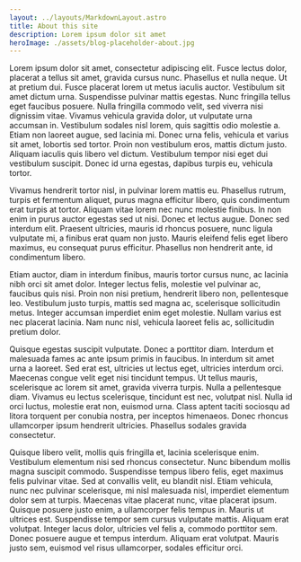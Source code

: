 ```yaml
---
layout: ../layouts/MarkdownLayout.astro
title: About this site
description: Lorem ipsum dolor sit amet
heroImage: ./assets/blog-placeholder-about.jpg
---
```


Lorem ipsum dolor sit amet, consectetur adipiscing elit. Fusce lectus dolor, placerat a tellus sit amet, gravida cursus nunc. Phasellus et nulla neque. Ut at pretium dui. Fusce placerat lorem ut metus iaculis auctor. Vestibulum sit amet dictum urna. Suspendisse pulvinar mattis egestas. Nunc fringilla tellus eget faucibus posuere. Nulla fringilla commodo velit, sed viverra nisi dignissim vitae. Vivamus vehicula gravida dolor, ut vulputate urna accumsan in. Vestibulum sodales nisl lorem, quis sagittis odio molestie a. Etiam non laoreet augue, sed lacinia mi. Donec urna felis, vehicula et varius sit amet, lobortis sed tortor. Proin non vestibulum eros, mattis dictum justo. Aliquam iaculis quis libero vel dictum. Vestibulum tempor nisi eget dui vestibulum suscipit. Donec id urna egestas, dapibus turpis eu, vehicula tortor.

Vivamus hendrerit tortor nisl, in pulvinar lorem mattis eu. Phasellus rutrum, turpis et fermentum aliquet, purus magna efficitur libero, quis condimentum erat turpis at tortor. Aliquam vitae lorem nec nunc molestie finibus. In non enim in purus auctor egestas sed ut nisi. Donec et lectus augue. Donec sed interdum elit. Praesent ultricies, mauris id rhoncus posuere, nunc ligula vulputate mi, a finibus erat quam non justo. Mauris eleifend felis eget libero maximus, eu consequat purus efficitur. Phasellus non hendrerit ante, id condimentum libero.

Etiam auctor, diam in interdum finibus, mauris tortor cursus nunc, ac lacinia nibh orci sit amet dolor. Integer lectus felis, molestie vel pulvinar ac, faucibus quis nisi. Proin non nisi pretium, hendrerit libero non, pellentesque leo. Vestibulum justo turpis, mattis sed magna ac, scelerisque sollicitudin metus. Integer accumsan imperdiet enim eget molestie. Nullam varius est nec placerat lacinia. Nam nunc nisl, vehicula laoreet felis ac, sollicitudin pretium dolor.

Quisque egestas suscipit vulputate. Donec a porttitor diam. Interdum et malesuada fames ac ante ipsum primis in faucibus. In interdum sit amet urna a laoreet. Sed erat est, ultricies ut lectus eget, ultricies interdum orci. Maecenas congue velit eget nisi tincidunt tempus. Ut tellus mauris, scelerisque ac lorem sit amet, gravida viverra turpis. Nulla a pellentesque diam. Vivamus eu lectus scelerisque, tincidunt est nec, volutpat nisl. Nulla id orci luctus, molestie erat non, euismod urna. Class aptent taciti sociosqu ad litora torquent per conubia nostra, per inceptos himenaeos. Donec rhoncus ullamcorper ipsum hendrerit ultricies. Phasellus sodales gravida consectetur.

Quisque libero velit, mollis quis fringilla et, lacinia scelerisque enim. Vestibulum elementum nisi sed rhoncus consectetur. Nunc bibendum mollis magna suscipit commodo. Suspendisse tempus libero felis, eget maximus felis pulvinar vitae. Sed at convallis velit, eu blandit nisl. Etiam vehicula, nunc nec pulvinar scelerisque, mi nisl malesuada nisl, imperdiet elementum dolor sem at turpis. Maecenas vitae placerat nunc, vitae placerat ipsum. Quisque posuere justo enim, a ullamcorper felis tempus in. Mauris ut ultrices est. Suspendisse tempor sem cursus vulputate mattis. Aliquam erat volutpat. Integer lacus dolor, ultricies vel felis a, commodo porttitor sem. Donec posuere augue et tempus interdum. Aliquam erat volutpat. Mauris justo sem, euismod vel risus ullamcorper, sodales efficitur orci.

